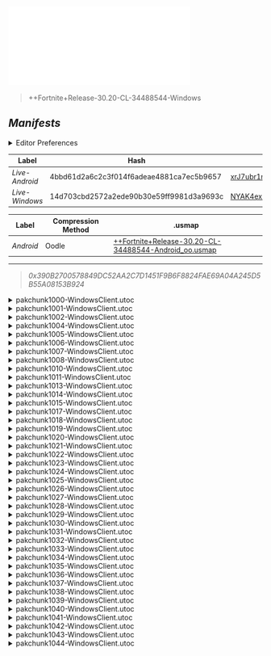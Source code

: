 <a href="#manifests">
  <img style="pointer-events: none" src="https://raw.githubusercontent.com/Tectors/fn-archive/master/.github/source/dependents/gen.30.20.svg" width="360" height="155"\>
</a>

 >  
  
  > ++Fortnite+Release-30.20-CL-34488544-Windows

## *Manifests*
<details>
  <summary>Editor Preferences</summary>

 > 
    ((Value="0xC03F32934BF6A4F3444D16BD84F8498C9B8CC475890C5E45B71A4FADDF6E6B88",Guid="0855EE21AA3E58786648810E4DEA78E5"),(Value="0x386A97D80B873437CD3B589A80483A7F03ABDC86F4B3CFF988E04B9C3734BD21",Guid="0A6F8755332638E42FC052470B3BD065"),(Value="0xBD26055696AF728A2C0B7D7D2345E69B385CC027891616ADE6B70961AB50BE4B",Guid="0AA41354BC261BF44EE59CBB903A1672"),(Value="0x5B84403F8FE6133685DD14C256E7FAF1A822D6025A8B203B199D60FC00A467E1",Guid="202E50F5991EBFA0EEC41A2029847D41"),(Value="0x22816566AD592BC67FAB52C7CCDC51BA3A2FD1BC67D6BE664725BA52D366CC5D",Guid="2764E12E58C474C6AC7F5035A80A78A2"),(Value="0xD53BC2B920EEDD5318E749AD39973141B37902E1CE13DBFEA26A00CF8A7B869C",Guid="276D93712D1C6092C442D170B8956002"),(Value="0xBBD5CA9C52220C31C6D9E0CCBD426819494EFBD640115486CA1D15EF56E30B08",Guid="2BA50BEC5CD27BD07670D7A014FE98BC"),(Value="0x01ACB5DCE8872E68136601A680E91FC1400547FE912B51AC28D6B3809DC020C2",Guid="456073B2B8FECC95083FD5C9C86ABC13"),(Value="0xD5634820B60C3B8882A36AA48CFEBC20AC5D08934B8DFD43F7CCB729EFDCF46C",Guid="47F6751F0EE3E8716C1B9DBC9796AAE7"),(Value="0xB040794937BAD48466E1FBA8D808BC188AF019851BB09AB43501371AA3CDC8DB",Guid="6024CDC6A7AD11D34A4357B928F4C340"),(Value="0x238D303715569F470454AD0994BF86FA0F5875CB07359BC3427B02B52C99CF37",Guid="681CB2E1E19D79D2FF4B67F5B42777F8"),(Value="0xD949B37437A997C368A3E2C05A4B7F8BB6DEF90BC94C8B2EB2A0D166CC7C37D2",Guid="738B025296E10AD69AE5FDA250CE65FF"),(Value="0x0A46508EA815DAB4BE5307FFD344DB37EA3BE049301E639D8635B144B2DB02A6",Guid="73D899AB236474741E0B023F2B00FD88"),(Value="0x34C51D81911C30D91BB6950955F207A3C620C0C48DA88A9B605ACDC8AF3B1A59",Guid="9286B7920158C7D54CF5E6E01EA9266F"),(Value="0xB9DAFA9BA233134F8208F7C0819429F02BA16CA3D6285BC97E98CE2D351944E6",Guid="988F75A036552441259F047F4DD6FDC8"),(Value="0xE371A2346EA0C3FD8C72D80A246ED0900E761351C100671DC4863D7FEECE1997",Guid="99F93AEDE16EDDD2D43F8FFFED3A4126"),(Value="0x8C7CED129524D781927F154D490C9D9A5148E98AACAD1E7AC192533CFE4735FD",Guid="9AB2CF1E3AE8201C3815E433580D23F7"),(Value="0x281F375E0E371AEE6CBFED2A96ABEF99FC92C9C02B2A002EE6E18798CBB7754B",Guid="9AC78A87102681DA9D49DE0DF70149AC"),(Value="0x44C9DBA9B951880EBE257C8D98DFF3D72A8C6DD28290B9EEA4CBEC9B5729A127",Guid="9AEA6E7C6885D6E9A1E71E1C1D660FE6"),(Value="0x3801B9533116B65ACD644FA68E965B1C5B45B3AD4E748AE0B1D7A24186D466C3",Guid="9B4BD31E84E9FBD35CF3A63A1FD4B57A"),(Value="0x41F7D03F0831F06FB6D8AD6FE80ADB67D6B0E036311E96EACAD3857D938D70D2",Guid="9DB21D9B45B9CAE4BCFD141C0ECD737C"),(Value="0xF3FEC211C82A3316CFD0D8F0B7E15F92BA4B2F4ADEDC9FDC4AF6AC43D0EE540A",Guid="9DB808E8A3748C92F9B2836D97F12E43"),(Value="0x1185908F88D64109C467A8B578A7D6E3B6EF1AA2B464DB7B285CD03B53FA154F",Guid="9E7468047D1781BCB546D5AE215B5073"),(Value="0x3705C212A982F200C5F8635B855D6BBD56CD91E16D39F8F3047BE0D43D9425F5",Guid="A724F84D683BDA0424F8573492BEE2F9"),(Value="0x92AA23A0C2659060D222818E5F832DCA28C0A27984491AEF875A5D098A5A776E",Guid="A871664A8BB4DC1C1CCF27F042ACA0A2"),(Value="0x354DFFD5FF8B4E863D437D8E021EDA0E70659D1ED6963963FCF6D875589BB6CA",Guid="AB8487812A4604F9FC59CA9BA2C6C2A6"),(Value="0x3AEBD45DDC3B81385A513A0A3C252DEA564125F3A0298812F3E7F32FD7196795",Guid="BA02A6A5604CB94ED9B9D7A197670870"),(Value="0xB0BFB6E86FB649A78F6043E06938BE53032402BF517E6565DD02B77EC2DF777D",Guid="C73DB27E321E8B5D3747E2209CED62F2"),(Value="0x8774BAB1B671304759FC9526575093B1B1E06035C1118107FBD507D8AC8AB74D",Guid="CB64FB9BB49C7D49609F8594DE9AD1FE"),(Value="0x7CD649EE61930DAB88523B35DD30CA71BD1D5E8168EFBA00AD510653F9EE334F",Guid="D0707546203A02CE99300D9F13D18EF7"),(Value="0x7E675BCCD37C32FD5E6B1FC70EB0FE9E3B78A402D656BB625306C58264F43735",Guid="D345D95CF72A6C367ED8F9E0A52F1C76"),(Value="0x0EE3BD3380B37742087F68D262C93DA28A1218A34AFEBE175F47C0F5DEA3F05F",Guid="D48BB37F98A9EDC6639CD34F0F277359"),(Value="0xB81D26427173D9AD7DCE4DA8B3C8888B2CF8B50B973EF76B7DC2CA6885E297C4",Guid="D979E822DB9DB03D1522C7B6C492BB2F"),(Value="0x5F149D17C16F53A4CF98C8366452DCC4F5C5CA89B7B3921C0E9485CFCADC75F4",Guid="DB982042FC23E63A912CF079BB11B4D7"),(Value="0x79ABB1B8D70274025B3261477C483BD890A2FAD623FB76A3BE1C92E29CCF018F",Guid="E047757EE42F321629ACB70579AFFE3B"),(Value="0xC9EFE31E35DF67EDABDAA86B8BE8A2CB70411E8479F5A4357297B1A3D7615925",Guid="E0632A3499001FD204066071F9E44663"),(Value="0x6C0DA140BF12969849B4A6E63C110C47D943BBEF045781C59C86FED9770D36C5",Guid="E8555D6A18160009C6FE750CDADD8BFF"),(Value="0x4E9974AFC1F2E9CBA4BF3719543A05331640E6C15939EB9C93824434E7E62C84",Guid="EA894BE3D14E66D4D1D86D9AE2EE9514"),(Value="0x98EEC6A5F33C6413A34C8C008EDBF00CBDACEF28488B494AF4808FE01D377A52",Guid="F1149C7FD94E0FDD1D3F42659E99D52D"),(Value="0xEDD49FD90C7818680CFEAF02BECE7800DC10BFA65B3EA8D5AC4D458755743120",Guid="F1DBEE1A4C88D59EBB63579C7163E7B6"),(Value="0xD0598BD058941D1E474C282A9C1FF9D842DBAB9AC089A4493D1F36ED2C0EB105",Guid="F7591219D2C7DE5F225F0DCF06F27FE9"))
</details>

| Label | Hash | Route |
| - | - | - |
| *Live-Android* | 4bbd61d2a6c2c3f014f6adeae4881ca7ec5b9657 | [xrJ7ubr1nP8LnV6zq0u2XFGaCIFdOA](https://github.com/Tectors/fn-archive/blob/master/manifests/xrJ7ubr1nP8LnV6zq0u2XFGaCIFdOA.manifest) |
| *Live-Windows* | 14d703cbd2572a2ede90b30e59ff9981d3a9693c | [NYAK4exKX_9ELcGZ80eGnZOqTzLOXQ](https://github.com/Tectors/fn-archive/blob/master/manifests/NYAK4exKX_9ELcGZ80eGnZOqTzLOXQ.manifest) |


| Label | Compression Method | .usmap |
| - | - | - |
| *Android* | Oodle | [++Fortnite+Release-30.20-CL-34488544-Android_oo.usmap](https://github.com/Tectors/fn-archive/blob/master/manifests/mappings/++Fortnite+Release-30.20-CL-34488544-Android_oo.usmap) |

---

> *0x390B2700578849DC52AA2C7D1451F9B6F8824FAE69A04A245D5B55A08153B924*

<details>
  <summary>pakchunk1000-WindowsClient.utoc</summary>

 > 
    0xC03F32934BF6A4F3444D16BD84F8498C9B8CC475890C5E45B71A4FADDF6E6B88
    KEYCHAIN: 0855EE21AA3E58786648810E4DEA78E5:wD8yk0v2pPNETRa9hPhJjJuMxHWJDF5FtxpPrd9ua4g=

  <img src="https://raw.githubusercontent.com/Tectors/fn-archive/master/.github/source/dependents/referred/Backpack_KeyChain.svg" width="100"> 
</details>

<details>
  <summary>pakchunk1001-WindowsClient.utoc</summary>

 > 
    0x386A97D80B873437CD3B589A80483A7F03ABDC86F4B3CFF988E04B9C3734BD21
    KEYCHAIN: 0A6F8755332638E42FC052470B3BD065:OGqX2AuHNDfNO1iagEg6fwOr3Ib0s8/5iOBLnDc0vSE=

  <img src="https://raw.githubusercontent.com/Tectors/fn-archive/master/.github/source/dependents/referred/Character_RareDelightSail.svg" width="100"> <img src="https://raw.githubusercontent.com/Tectors/fn-archive/master/.github/source/dependents/referred/Backpack_RareDelight.svg" width="100"> 
</details>

<details>
  <summary>pakchunk1002-WindowsClient.utoc</summary>

 > 
    0xBD26055696AF728A2C0B7D7D2345E69B385CC027891616ADE6B70961AB50BE4B
    KEYCHAIN: 0AA41354BC261BF44EE59CBB903A1672:vSYFVpavcoosC319I0XmmzhcwCeJFhat5rcJYatQvks=

  <img src="https://raw.githubusercontent.com/Tectors/fn-archive/master/.github/source/dependents/referred/EID_Cadaver.svg" width="100"> 
</details>

<details>
  <summary>pakchunk1004-WindowsClient.utoc</summary>

 > 
    0x5B84403F8FE6133685DD14C256E7FAF1A822D6025A8B203B199D60FC00A467E1
    KEYCHAIN: 202E50F5991EBFA0EEC41A2029847D41:W4RAP4/mEzaF3RTCVuf68agi1gJaiyA7GZ1g/ACkZ+E=

  </details>

<details>
  <summary>pakchunk1005-WindowsClient.utoc</summary>

 > 
    0x22816566AD592BC67FAB52C7CCDC51BA3A2FD1BC67D6BE664725BA52D366CC5D
    KEYCHAIN: 2764E12E58C474C6AC7F5035A80A78A2:IoFlZq1ZK8Z/q1LHzNxRujov0bxn1r5mRyW6UtNmzF0=

  <img src="https://raw.githubusercontent.com/Tectors/fn-archive/master/.github/source/dependents/referred/EID_mesmerize.svg" width="100"> 
</details>

<details>
  <summary>pakchunk1006-WindowsClient.utoc</summary>

 > 
    0xD53BC2B920EEDD5318E749AD39973141B37902E1CE13DBFEA26A00CF8A7B869C
    KEYCHAIN: 276D93712D1C6092C442D170B8956002:1TvCuSDu3VMY50mtOZcxQbN5AuHOE9v+omoAz4p7hpw=

  <img src="https://raw.githubusercontent.com/Tectors/fn-archive/master/.github/source/dependents/referred/EID_Exquisite.svg" width="100"> 
</details>

<details>
  <summary>pakchunk1007-WindowsClient.utoc</summary>

 > 
    0xBBD5CA9C52220C31C6D9E0CCBD426819494EFBD640115486CA1D15EF56E30B08
    KEYCHAIN: 2BA50BEC5CD27BD07670D7A014FE98BC:u9XKnFIiDDHG2eDMvUJoGUlO+9ZAEVSGyh0V71bjCwg=

  <img src="https://raw.githubusercontent.com/Tectors/fn-archive/master/.github/source/dependents/referred/EID_Whisk.svg" width="100"> 
</details>

<details>
  <summary>pakchunk1008-WindowsClient.utoc</summary>

 > 
    0x01ACB5DCE8872E68136601A680E91FC1400547FE912B51AC28D6B3809DC020C2
    KEYCHAIN: 456073B2B8FECC95083FD5C9C86ABC13:Aay13OiHLmgTZgGmgOkfwUAFR/6RK1GsKNazgJ3AIMI=

  <img src="https://raw.githubusercontent.com/Tectors/fn-archive/master/.github/source/dependents/referred/EID_Factual.svg" width="100"> 
</details>

<details>
  <summary>pakchunk1010-WindowsClient.utoc</summary>

 > 
    0xD5634820B60C3B8882A36AA48CFEBC20AC5D08934B8DFD43F7CCB729EFDCF46C
    KEYCHAIN: 47F6751F0EE3E8716C1B9DBC9796AAE7:1WNIILYMO4iCo2qkjP68IKxdCJNLjf1D98y3Ke/c9Gw=

  <img src="https://raw.githubusercontent.com/Tectors/fn-archive/master/.github/source/dependents/referred/EID_Reverie.svg" width="100"> 
</details>

<details>
  <summary>pakchunk1011-WindowsClient.utoc</summary>

 > 
    0xB040794937BAD48466E1FBA8D808BC188AF019851BB09AB43501371AA3CDC8DB
    KEYCHAIN: 6024CDC6A7AD11D34A4357B928F4C340:sEB5STe61IRm4fuo2Ai8GIrwGYUbsJq0NQE3GqPNyNs=

  <img src="https://raw.githubusercontent.com/Tectors/fn-archive/master/.github/source/dependents/referred/EID_Depart.svg" width="100"> 
</details>

<details>
  <summary>pakchunk1013-WindowsClient.utoc</summary>

 > 
    0x238D303715569F470454AD0994BF86FA0F5875CB07359BC3427B02B52C99CF37
    KEYCHAIN: 681CB2E1E19D79D2FF4B67F5B42777F8:I40wNxVWn0cEVK0JlL+G+g9YdcsHNZvDQnsCtSyZzzc=

  <img src="https://raw.githubusercontent.com/Tectors/fn-archive/master/.github/source/dependents/referred/EID_Meander.svg" width="100"> 
</details>

<details>
  <summary>pakchunk1014-WindowsClient.utoc</summary>

 > 
    0xD949B37437A997C368A3E2C05A4B7F8BB6DEF90BC94C8B2EB2A0D166CC7C37D2
    KEYCHAIN: 738B025296E10AD69AE5FDA250CE65FF:2UmzdDepl8Noo+LAWkt/i7be+QvJTIsusqDRZsx8N9I=

  <img src="https://raw.githubusercontent.com/Tectors/fn-archive/master/.github/source/dependents/referred/EID_Outburst.svg" width="100"> 
</details>

<details>
  <summary>pakchunk1015-WindowsClient.utoc</summary>

 > 
    0x0A46508EA815DAB4BE5307FFD344DB37EA3BE049301E639D8635B144B2DB02A6
    KEYCHAIN: 73D899AB236474741E0B023F2B00FD88:CkZQjqgV2rS+Uwf/00TbN+o74EkwHmOdhjWxRLLbAqY=

  <img src="https://raw.githubusercontent.com/Tectors/fn-archive/master/.github/source/dependents/referred/Wrap_HydroBottle.svg" width="100"> <img src="https://raw.githubusercontent.com/Tectors/fn-archive/master/.github/source/dependents/referred/Pickaxe_HydroBottle.svg" width="100"> <img src="https://raw.githubusercontent.com/Tectors/fn-archive/master/.github/source/dependents/referred/Character_HydroBottle.svg" width="100"> <img src="https://raw.githubusercontent.com/Tectors/fn-archive/master/.github/source/dependents/referred/Backpack_HydroBottle.svg" width="100"> 
</details>

<details>
  <summary>pakchunk1017-WindowsClient.utoc</summary>

 > 
    0x34C51D81911C30D91BB6950955F207A3C620C0C48DA88A9B605ACDC8AF3B1A59
    KEYCHAIN: 9286B7920158C7D54CF5E6E01EA9266F:NMUdgZEcMNkbtpUJVfIHo8YgwMSNqIqbYFrNyK87Glk=

  <img src="https://raw.githubusercontent.com/Tectors/fn-archive/master/.github/source/dependents/referred/EID_Ordinary_RhythmGuitar.svg" width="100"> <img src="https://raw.githubusercontent.com/Tectors/fn-archive/master/.github/source/dependents/referred/EID_Ordinary_Drums.svg" width="100"> <img src="https://raw.githubusercontent.com/Tectors/fn-archive/master/.github/source/dependents/referred/EID_Ordinary_BassGuitar.svg" width="100"> <img src="https://raw.githubusercontent.com/Tectors/fn-archive/master/.github/source/dependents/referred/EID_Ordinary_AcousticGuitar.svg" width="100"> <img src="https://raw.githubusercontent.com/Tectors/fn-archive/master/.github/source/dependents/referred/EID_Ordinary.svg" width="100"> 
</details>

<details>
  <summary>pakchunk1018-WindowsClient.utoc</summary>

 > 
    0xB9DAFA9BA233134F8208F7C0819429F02BA16CA3D6285BC97E98CE2D351944E6
    KEYCHAIN: 988F75A036552441259F047F4DD6FDC8:udr6m6IzE0+CCPfAgZQp8CuhbKPWKFvJfpjOLTUZROY=

  <img src="https://raw.githubusercontent.com/Tectors/fn-archive/master/.github/source/dependents/referred/Wrap_RelayStick.svg" width="100"> <img src="https://raw.githubusercontent.com/Tectors/fn-archive/master/.github/source/dependents/referred/Pickaxe_RelayStick.svg" width="100"> <img src="https://raw.githubusercontent.com/Tectors/fn-archive/master/.github/source/dependents/referred/EID_RelayStick_Plume.svg" width="100"> <img src="https://raw.githubusercontent.com/Tectors/fn-archive/master/.github/source/dependents/referred/EID_RelayStick_Carmine.svg" width="100"> <img src="https://raw.githubusercontent.com/Tectors/fn-archive/master/.github/source/dependents/referred/Backpack_RelayStick.svg" width="100"> 
</details>

<details>
  <summary>pakchunk1019-WindowsClient.utoc</summary>

 > 
    0xE371A2346EA0C3FD8C72D80A246ED0900E761351C100671DC4863D7FEECE1997
    KEYCHAIN: 99F93AEDE16EDDD2D43F8FFFED3A4126:43GiNG6gw/2MctgKJG7QkA52E1HBAGcdxIY9f+7OGZc=

  <img src="https://raw.githubusercontent.com/Tectors/fn-archive/master/.github/source/dependents/referred/EID_Ringer.svg" width="100"> 
</details>

<details>
  <summary>pakchunk1020-WindowsClient.utoc</summary>

 > 
    0x8C7CED129524D781927F154D490C9D9A5148E98AACAD1E7AC192533CFE4735FD
    KEYCHAIN: 9AB2CF1E3AE8201C3815E433580D23F7:jHztEpUk14GSfxVNSQydmlFI6YqsrR56wZJTPP5HNf0=

  <img src="https://raw.githubusercontent.com/Tectors/fn-archive/master/.github/source/dependents/referred/EID_Obstruct.svg" width="100"> 
</details>

<details>
  <summary>pakchunk1021-WindowsClient.utoc</summary>

 > 
    0x281F375E0E371AEE6CBFED2A96ABEF99FC92C9C02B2A002EE6E18798CBB7754B
    KEYCHAIN: 9AC78A87102681DA9D49DE0DF70149AC:KB83Xg43Gu5sv+0qlqvvmfySycArKgAu5uGHmMu3dUs=

  <img src="https://raw.githubusercontent.com/Tectors/fn-archive/master/.github/source/dependents/referred/EID_Affluent.svg" width="100"> 
</details>

<details>
  <summary>pakchunk1022-WindowsClient.utoc</summary>

 > 
    0x44C9DBA9B951880EBE257C8D98DFF3D72A8C6DD28290B9EEA4CBEC9B5729A127
    KEYCHAIN: 9AEA6E7C6885D6E9A1E71E1C1D660FE6:RMnbqblRiA6+JXyNmN/z1yqMbdKCkLnupMvsm1cpoSc=

  <img src="https://raw.githubusercontent.com/Tectors/fn-archive/master/.github/source/dependents/referred/EID_Resonant.svg" width="100"> 
</details>

<details>
  <summary>pakchunk1023-WindowsClient.utoc</summary>

 > 
    0x3801B9533116B65ACD644FA68E965B1C5B45B3AD4E748AE0B1D7A24186D466C3
    KEYCHAIN: 9B4BD31E84E9FBD35CF3A63A1FD4B57A:OAG5UzEWtlrNZE+mjpZbHFtFs61OdIrgsdeiQYbUZsM=

  <img src="https://raw.githubusercontent.com/Tectors/fn-archive/master/.github/source/dependents/referred/EID_Trajectory.svg" width="100"> 
</details>

<details>
  <summary>pakchunk1024-WindowsClient.utoc</summary>

 > 
    0x41F7D03F0831F06FB6D8AD6FE80ADB67D6B0E036311E96EACAD3857D938D70D2
    KEYCHAIN: 9DB21D9B45B9CAE4BCFD141C0ECD737C:QffQPwgx8G+22K1v6ArbZ9aw4DYxHpbqytOFfZONcNI=

  <img src="https://raw.githubusercontent.com/Tectors/fn-archive/master/.github/source/dependents/referred/Wrap_Chessboard.svg" width="100"> <img src="https://raw.githubusercontent.com/Tectors/fn-archive/master/.github/source/dependents/referred/Pickaxe_ChessBoard.svg" width="100"> <img src="https://raw.githubusercontent.com/Tectors/fn-archive/master/.github/source/dependents/referred/Pickaxe_CarrotCake.svg" width="100"> <img src="https://raw.githubusercontent.com/Tectors/fn-archive/master/.github/source/dependents/referred/EID_CarrotCake.svg" width="100"> <img src="https://raw.githubusercontent.com/Tectors/fn-archive/master/.github/source/dependents/referred/Character_ChessBoard.svg" width="100"> <img src="https://raw.githubusercontent.com/Tectors/fn-archive/master/.github/source/dependents/referred/Character_CarrotCake.svg" width="100"> <img src="https://raw.githubusercontent.com/Tectors/fn-archive/master/.github/source/dependents/referred/Backpack_ChessBoard.svg" width="100"> <img src="https://raw.githubusercontent.com/Tectors/fn-archive/master/.github/source/dependents/referred/Backpack_CarrotCake.svg" width="100"> 
</details>

<details>
  <summary>pakchunk1025-WindowsClient.utoc</summary>

 > 
    0xF3FEC211C82A3316CFD0D8F0B7E15F92BA4B2F4ADEDC9FDC4AF6AC43D0EE540A
    KEYCHAIN: 9DB808E8A3748C92F9B2836D97F12E43:8/7CEcgqMxbP0Njwt+FfkrpLL0re3J/cSvasQ9DuVAo=

  <img src="https://raw.githubusercontent.com/Tectors/fn-archive/master/.github/source/dependents/referred/Backpack_FNCS_S29.svg" width="100"> 
</details>

<details>
  <summary>pakchunk1026-WindowsClient.utoc</summary>

 > 
    0x1185908F88D64109C467A8B578A7D6E3B6EF1AA2B464DB7B285CD03B53FA154F
    KEYCHAIN: 9E7468047D1781BCB546D5AE215B5073:EYWQj4jWQQnEZ6i1eKfW47bvGqK0ZNt7KFzQO1P6FU8=

  <img src="https://raw.githubusercontent.com/Tectors/fn-archive/master/.github/source/dependents/referred/Character_TimeSquare.svg" width="100"> <img src="https://raw.githubusercontent.com/Tectors/fn-archive/master/.github/source/dependents/referred/Backpack_TimeSquareBite.svg" width="100"> <img src="https://raw.githubusercontent.com/Tectors/fn-archive/master/.github/source/dependents/referred/Backpack_TimeSquare.svg" width="100"> 
</details>

<details>
  <summary>pakchunk1027-WindowsClient.utoc</summary>

 > 
    0x3705C212A982F200C5F8635B855D6BBD56CD91E16D39F8F3047BE0D43D9425F5
    KEYCHAIN: A724F84D683BDA0424F8573492BEE2F9:NwXCEqmC8gDF+GNbhV1rvVbNkeFtOfjzBHvg1D2UJfU=

  </details>

<details>
  <summary>pakchunk1028-WindowsClient.utoc</summary>

 > 
    0x92AA23A0C2659060D222818E5F832DCA28C0A27984491AEF875A5D098A5A776E
    KEYCHAIN: A871664A8BB4DC1C1CCF27F042ACA0A2:kqojoMJlkGDSIoGOX4MtyijAonmESRrvh1pdCYpad24=

  </details>

<details>
  <summary>pakchunk1029-WindowsClient.utoc</summary>

 > 
    0x354DFFD5FF8B4E863D437D8E021EDA0E70659D1ED6963963FCF6D875589BB6CA
    KEYCHAIN: AB8487812A4604F9FC59CA9BA2C6C2A6:NU3/1f+LToY9Q32OAh7aDnBlnR7Wljlj/PbYdVibtso=

  <img src="https://raw.githubusercontent.com/Tectors/fn-archive/master/.github/source/dependents/referred/EID_Lineage.svg" width="100"> 
</details>

<details>
  <summary>pakchunk1030-WindowsClient.utoc</summary>

 > 
    0x3AEBD45DDC3B81385A513A0A3C252DEA564125F3A0298812F3E7F32FD7196795
    KEYCHAIN: BA02A6A5604CB94ED9B9D7A197670870:OuvUXdw7gThaUToKPCUt6lZBJfOgKYgS8+fzL9cZZ5U=

  <img src="https://raw.githubusercontent.com/Tectors/fn-archive/master/.github/source/dependents/referred/EID_Incantation.svg" width="100"> <img src="https://raw.githubusercontent.com/Tectors/fn-archive/master/.github/source/dependents/referred/Character_BraveBuildSuper.svg" width="100"> 
</details>

<details>
  <summary>pakchunk1031-WindowsClient.utoc</summary>

 > 
    0xB0BFB6E86FB649A78F6043E06938BE53032402BF517E6565DD02B77EC2DF777D
    KEYCHAIN: C73DB27E321E8B5D3747E2209CED62F2:sL+26G+2SaePYEPgaTi+UwMkAr9RfmVl3QK3fsLfd30=

  <img src="https://raw.githubusercontent.com/Tectors/fn-archive/master/.github/source/dependents/referred/Pickaxe_TwiceBaked.svg" width="100"> <img src="https://raw.githubusercontent.com/Tectors/fn-archive/master/.github/source/dependents/referred/Pickaxe_EarthLane.svg" width="100"> <img src="https://raw.githubusercontent.com/Tectors/fn-archive/master/.github/source/dependents/referred/Pickaxe_CraftGlue.svg" width="100"> <img src="https://raw.githubusercontent.com/Tectors/fn-archive/master/.github/source/dependents/referred/EID_TwiceBaked.svg" width="100"> <img src="https://raw.githubusercontent.com/Tectors/fn-archive/master/.github/source/dependents/referred/EID_CraftGlue.svg" width="100"> <img src="https://raw.githubusercontent.com/Tectors/fn-archive/master/.github/source/dependents/referred/Character_TwiceBaked.svg" width="100"> <img src="https://raw.githubusercontent.com/Tectors/fn-archive/master/.github/source/dependents/referred/Character_EarthLane.svg" width="100"> <img src="https://raw.githubusercontent.com/Tectors/fn-archive/master/.github/source/dependents/referred/Character_CraftGlue.svg" width="100"> <img src="https://raw.githubusercontent.com/Tectors/fn-archive/master/.github/source/dependents/referred/Backpack_TwiceBaked.svg" width="100"> <img src="https://raw.githubusercontent.com/Tectors/fn-archive/master/.github/source/dependents/referred/Backpack_EarthLane.svg" width="100"> <img src="https://raw.githubusercontent.com/Tectors/fn-archive/master/.github/source/dependents/referred/Backpack_CraftGlue.svg" width="100"> 
</details>

<details>
  <summary>pakchunk1032-WindowsClient.utoc</summary>

 > 
    0x8774BAB1B671304759FC9526575093B1B1E06035C1118107FBD507D8AC8AB74D
    KEYCHAIN: CB64FB9BB49C7D49609F8594DE9AD1FE:h3S6sbZxMEdZ/JUmV1CTsbHgYDXBEYEH+9UH2KyKt00=

  <img src="https://raw.githubusercontent.com/Tectors/fn-archive/master/.github/source/dependents/referred/EID_Bewilder.svg" width="100"> 
</details>

<details>
  <summary>pakchunk1033-WindowsClient.utoc</summary>

 > 
    0x7CD649EE61930DAB88523B35DD30CA71BD1D5E8168EFBA00AD510653F9EE334F
    KEYCHAIN: D0707546203A02CE99300D9F13D18EF7:fNZJ7mGTDauIUjs13TDKcb0dXoFo77oArVEGU/nuM08=

  <img src="https://raw.githubusercontent.com/Tectors/fn-archive/master/.github/source/dependents/referred/EID_Fantasy.svg" width="100"> 
</details>

<details>
  <summary>pakchunk1034-WindowsClient.utoc</summary>

 > 
    0x7E675BCCD37C32FD5E6B1FC70EB0FE9E3B78A402D656BB625306C58264F43735
    KEYCHAIN: D345D95CF72A6C367ED8F9E0A52F1C76:fmdbzNN8Mv1eax/HDrD+njt4pALWVrtiUwbFgmT0NzU=

  <img src="https://raw.githubusercontent.com/Tectors/fn-archive/master/.github/source/dependents/referred/EID_Goodbye_Upbeat.svg" width="100"> 
</details>

<details>
  <summary>pakchunk1035-WindowsClient.utoc</summary>

 > 
    0x0EE3BD3380B37742087F68D262C93DA28A1218A34AFEBE175F47C0F5DEA3F05F
    KEYCHAIN: D48BB37F98A9EDC6639CD34F0F277359:DuO9M4Czd0IIf2jSYsk9oooSGKNK/r4XX0fA9d6j8F8=

  <img src="https://raw.githubusercontent.com/Tectors/fn-archive/master/.github/source/dependents/referred/Spray_FirstClass_Raven.svg" width="100"> <img src="https://raw.githubusercontent.com/Tectors/fn-archive/master/.github/source/dependents/referred/Spray_FirstClass_Peelers.svg" width="100"> <img src="https://raw.githubusercontent.com/Tectors/fn-archive/master/.github/source/dependents/referred/Spray_FirstClass_LayupLlamas.svg" width="100"> <img src="https://raw.githubusercontent.com/Tectors/fn-archive/master/.github/source/dependents/referred/Spray_FirstClass_Knights.svg" width="100"> <img src="https://raw.githubusercontent.com/Tectors/fn-archive/master/.github/source/dependents/referred/Spray_FirstClass_Goat.svg" width="100"> <img src="https://raw.githubusercontent.com/Tectors/fn-archive/master/.github/source/dependents/referred/Spray_FirstClass_DriftRifts.svg" width="100"> <img src="https://raw.githubusercontent.com/Tectors/fn-archive/master/.github/source/dependents/referred/Spray_FirstClass_Cuddle.svg" width="100"> <img src="https://raw.githubusercontent.com/Tectors/fn-archive/master/.github/source/dependents/referred/Spray_FirstClass_CourtniteMares.svg" width="100"> <img src="https://raw.githubusercontent.com/Tectors/fn-archive/master/.github/source/dependents/referred/Spray_FirstClass_BattleBus.svg" width="100"> <img src="https://raw.githubusercontent.com/Tectors/fn-archive/master/.github/source/dependents/referred/Pickaxe_FirstClass.svg" width="100"> <img src="https://raw.githubusercontent.com/Tectors/fn-archive/master/.github/source/dependents/referred/EID_FirstClass.svg" width="100"> <img src="https://raw.githubusercontent.com/Tectors/fn-archive/master/.github/source/dependents/referred/Character_FirstClass_E.svg" width="100"> <img src="https://raw.githubusercontent.com/Tectors/fn-archive/master/.github/source/dependents/referred/Character_FirstClass_D.svg" width="100"> <img src="https://raw.githubusercontent.com/Tectors/fn-archive/master/.github/source/dependents/referred/Character_FirstClass_C.svg" width="100"> <img src="https://raw.githubusercontent.com/Tectors/fn-archive/master/.github/source/dependents/referred/Character_FirstClass_B.svg" width="100"> <img src="https://raw.githubusercontent.com/Tectors/fn-archive/master/.github/source/dependents/referred/Character_FirstClassSecond_E.svg" width="100"> <img src="https://raw.githubusercontent.com/Tectors/fn-archive/master/.github/source/dependents/referred/Character_FirstClassSecond_D.svg" width="100"> <img src="https://raw.githubusercontent.com/Tectors/fn-archive/master/.github/source/dependents/referred/Character_FirstClassSecond_C.svg" width="100"> <img src="https://raw.githubusercontent.com/Tectors/fn-archive/master/.github/source/dependents/referred/Character_FirstClassSecond_B.svg" width="100"> <img src="https://raw.githubusercontent.com/Tectors/fn-archive/master/.github/source/dependents/referred/Character_FirstClassSecond.svg" width="100"> <img src="https://raw.githubusercontent.com/Tectors/fn-archive/master/.github/source/dependents/referred/Character_FirstClass.svg" width="100"> <img src="https://raw.githubusercontent.com/Tectors/fn-archive/master/.github/source/dependents/referred/Backpack_FirstClass.svg" width="100"> 
</details>

<details>
  <summary>pakchunk1036-WindowsClient.utoc</summary>

 > 
    0xB81D26427173D9AD7DCE4DA8B3C8888B2CF8B50B973EF76B7DC2CA6885E297C4
    KEYCHAIN: D979E822DB9DB03D1522C7B6C492BB2F:uB0mQnFz2a19zk2os8iIiyz4tQuXPvdrfcLKaIXil8Q=

  </details>

<details>
  <summary>pakchunk1037-WindowsClient.utoc</summary>

 > 
    0x5F149D17C16F53A4CF98C8366452DCC4F5C5CA89B7B3921C0E9485CFCADC75F4
    KEYCHAIN: DB982042FC23E63A912CF079BB11B4D7:XxSdF8FvU6TPmMg2ZFLcxPXFyom3s5IcDpSFz8rcdfQ=

  </details>

<details>
  <summary>pakchunk1038-WindowsClient.utoc</summary>

 > 
    0x79ABB1B8D70274025B3261477C483BD890A2FAD623FB76A3BE1C92E29CCF018F
    KEYCHAIN: E047757EE42F321629ACB70579AFFE3B:eauxuNcCdAJbMmFHfEg72JCi+tYj+3ajvhyS4pzPAY8=

  <img src="https://raw.githubusercontent.com/Tectors/fn-archive/master/.github/source/dependents/referred/EID_Stumble.svg" width="100"> 
</details>

<details>
  <summary>pakchunk1039-WindowsClient.utoc</summary>

 > 
    0xC9EFE31E35DF67EDABDAA86B8BE8A2CB70411E8479F5A4357297B1A3D7615925
    KEYCHAIN: E0632A3499001FD204066071F9E44663:ye/jHjXfZ+2r2qhri+iiy3BBHoR59aQ1cpexo9dhWSU=

  <img src="https://raw.githubusercontent.com/Tectors/fn-archive/master/.github/source/dependents/referred/EID_Disconnect.svg" width="100"> 
</details>

<details>
  <summary>pakchunk1040-WindowsClient.utoc</summary>

 > 
    0x6C0DA140BF12969849B4A6E63C110C47D943BBEF045781C59C86FED9770D36C5
    KEYCHAIN: E8555D6A18160009C6FE750CDADD8BFF:bA2hQL8SlphJtKbmPBEMR9lDu+8EV4HFnIb+2XcNNsU=

  <img src="https://raw.githubusercontent.com/Tectors/fn-archive/master/.github/source/dependents/referred/Wrap_WeaveHarbor.svg" width="100"> <img src="https://raw.githubusercontent.com/Tectors/fn-archive/master/.github/source/dependents/referred/Spray_WeaveHarbor.svg" width="100"> <img src="https://raw.githubusercontent.com/Tectors/fn-archive/master/.github/source/dependents/referred/Pickaxe_WeaveHarbor.svg" width="100"> <img src="https://raw.githubusercontent.com/Tectors/fn-archive/master/.github/source/dependents/referred/MusicPack_212_WeaveHarbor.svg" width="100"> 
</details>

<details>
  <summary>pakchunk1041-WindowsClient.utoc</summary>

 > 
    0x4E9974AFC1F2E9CBA4BF3719543A05331640E6C15939EB9C93824434E7E62C84
    KEYCHAIN: EA894BE3D14E66D4D1D86D9AE2EE9514:Tpl0r8Hy6cukvzcZVDoFMxZA5sFZOeuck4JENOfmLIQ=

  <img src="https://raw.githubusercontent.com/Tectors/fn-archive/master/.github/source/dependents/referred/EID_Vacant.svg" width="100"> 
</details>

<details>
  <summary>pakchunk1042-WindowsClient.utoc</summary>

 > 
    0x98EEC6A5F33C6413A34C8C008EDBF00CBDACEF28488B494AF4808FE01D377A52
    KEYCHAIN: F1149C7FD94E0FDD1D3F42659E99D52D:mO7GpfM8ZBOjTIwAjtvwDL2s7yhIi0lK9ICP4B03elI=

  <img src="https://raw.githubusercontent.com/Tectors/fn-archive/master/.github/source/dependents/referred/EID_Metronome.svg" width="100"> 
</details>

<details>
  <summary>pakchunk1043-WindowsClient.utoc</summary>

 > 
    0xEDD49FD90C7818680CFEAF02BECE7800DC10BFA65B3EA8D5AC4D458755743120
    KEYCHAIN: F1DBEE1A4C88D59EBB63579C7163E7B6:7dSf2Qx4GGgM/q8Cvs54ANwQv6ZbPqjVrE1Fh1V0MSA=

  <img src="https://raw.githubusercontent.com/Tectors/fn-archive/master/.github/source/dependents/referred/EID_Hurtle_Sync_Owned_Follower.svg" width="100"> <img src="https://raw.githubusercontent.com/Tectors/fn-archive/master/.github/source/dependents/referred/EID_Hurtle_Sync.svg" width="100"> 
</details>

<details>
  <summary>pakchunk1044-WindowsClient.utoc</summary>

 > 
    0xD0598BD058941D1E474C282A9C1FF9D842DBAB9AC089A4493D1F36ED2C0EB105
    KEYCHAIN: F7591219D2C7DE5F225F0DCF06F27FE9:0FmL0FiUHR5HTCgqnB/52ELbq5rAiaRJPR827SwOsQU=

  <img src="https://raw.githubusercontent.com/Tectors/fn-archive/master/.github/source/dependents/referred/EID_Inspect.svg" width="100"> 
</details>

